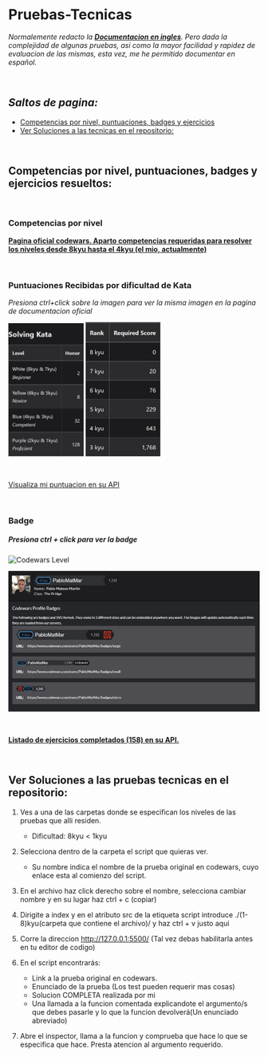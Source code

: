 # Pruebas-Tecnicas
*Normalemente redacto la <u>**Documentacion en ingles**</u>. Pero dada la complejidad de algunas pruebas, asi como la mayor facilidad y rapidez de evaluacion de las mismas, esta vez, me he permitido documentar en español.*

</Br>

## *Saltos de pagina:*

- <a href="#ancla-1">Competencias por nivel, puntuaciones, badges y ejercicios</a>
- <a href="#ancla-2">Ver Soluciones a las tecnicas en el repositorio:</a>


</Br>

<a name="ancla-1"></a>

## Competencias por nivel, puntuaciones, badges y ejercicios resueltos:

</Br>

### Competencias por nivel

[**Pagina oficial codewars. Aparto competencias requeridas para resolver los niveles desde 8kyu hasta el 4kyu (el mio, actualmente)**](https://docs.codewars.com/curation/references/kata-ranks/#8-kyu)

</Br>

### Puntuaciones Recibidas por dificultad de Kata
*Presiona ctrl+click sobre la imagen para ver la misma imagen en la pagina de documentacion oficial*

<a href="https://docs.codewars.com/gamification/honor/#solving-kata"><img src="./styles/imgs/solvingKata.jpg" width="30%"/></a>
<a href="https://docs.codewars.com/gamification/ranks#required-score"><img src="./styles/imgs/requiredScore.jpg" width="29.8%"/></a>

</Br>

[Visualiza mi puntuacion en su API](https://www.codewars.com/api/v1/users/PabloMatMar)

</Br>

### Badge
##### Presiona ctrl + click para ver la badge
![Codewars Level](https://www.codewars.com/users/PabloMatMar/badges/large)

![Obtencion de las badges](./styles/imgs/badges.jpg)

</Br>

[**Listado de ejercicios completados (158) en su API.**](https://www.codewars.com/api/v1/users/PabloMatMar/code-challenges/completed?page={page})

</Br>

<a name="ancla-2"></a>

## Ver Soluciones a las pruebas tecnicas en el repositorio:


1. Ves a una de las carpetas donde se especifican los niveles de las pruebas que alli residen.
    - Dificultad: 8kyu < 1kyu
2. Selecciona dentro de la carpeta el script que quieras ver.
    - Su nombre indica el nombre de la prueba original en codewars, cuyo enlace esta al comienzo del script.
3. En el archivo haz click derecho sobre el nombre, selecciona cambiar nombre y en su lugar haz ctrl + c (copiar)
4. Dirigite a index y en el atributo src de la etiqueta script introduce ./(1-8)kyu(carpeta que contiene el archivo)/ y haz ctrl + v justo aqui

5. Corre la direccion http://127.0.0.1:5500/ (Tal vez debas habilitarla antes en tu editor de codigo)

6. En el script encontrarás:
   - Link a la prueba original en codewars.
   - Enunciado de la prueba (Los test pueden requerir mas cosas)
   - Solucion COMPLETA realizada por mi
   - Una llamada a la funcion comentada explicandote el argumento/s que debes pasarle y lo que la funcion devolverá(Un enunciado abreviado)

7. Abre el inspector, llama a la funcion y comprueba que hace lo que se especifica que hace. Presta atencion al argumento requerido.
